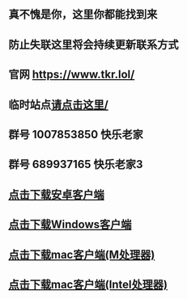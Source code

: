 ## 真不愧是你，这里你都能找到来

## 防止失联这里将会持续更新联系方式

## 官网 <a href="https://www.tkr.lol/" target="_blank">https://www.tkr.lol/</a>
## 临时站点<a href="http://81.71.102.180" target="_blank">请点击这里/</a>
## 群号 1007853850 快乐老家
## 群号 689937165  快乐老家3
## <a href="https://gitlab.com/taikongren/taikongren/-/raw/main/Hiddify-Android-universal.apk?ref_type=heads&inline=false" target="_blank">点击下载安卓客户端</a>
## <a href="https://gitlab.com/taikongren/taikongren/-/raw/main/Hiddify-Windows-Setup-x64.exe?ref_type=heads&inline=false">点击下载Windows客户端</a>
## <a href="https://gitlab.com/taikongren/taikongren/-/raw/main/Hiddify-MacOS.dmg?ref_type=heads&inline=false">点击下载mac客户端(M处理器)</a>
## <a href="https://gitlab.com/taikongren/taikongren/-/raw/main/Hiddify-MacOS-Installer-2.pkg?inline=false">点击下载mac客户端(Intel处理器)</a>



